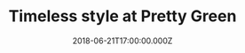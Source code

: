 ---
campaign-uuid: "c-833aac0d-56b9-4110-971a-9e5e7acb8a09"
type: "Offer"
category: "Fashion"
date: "2018-06-21T17:00:00.000Z"
end-date: "2019-02-20T23:59:00.000Z"
disable-form: false
is_promoted: false
has_entry_page: false
title: "Timeless style at Pretty Green"
competition-description: "<p>Since the birth of rock 'n' roll in the late 1950s, British\
  \ street culture has been influencing fashion and music worldwide. Pretty Green\
  \ has an authenticity borne of a deep understanding of that culture and the things\
  \ that make it relevant today.</p>\n<p>The brand unites people through a love of\
  \ music and fashion. Named after a track by The Jam, Pretty Green provides simple,\
  \ classic clothing with a modern twist.</p>\n<p>Check it out and don't miss out\
  \ their 20% extra off when you spend over £150!</p>\n"
banner-img: "https://assets.expresslyapp.com/asset-eb0a8962-a57b-4788-9123-531e4d2c0224.jpg"
logo-left-href: "https://www.prettygreen.com"
logo-left-image: "https://assets.expresslyapp.com/asset-e7a49928-dee2-457f-b60c-01e3ea9c7e04.jpg"
logo-left-title: "Pretty Green"
has-winner: false
country-restrictions:
- "GB"
---